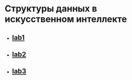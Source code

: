 # Структуры данных в искусственном интеллекте

* ## [lab1](https://github.com/carolhomo/struct-ai-labs/tree/main/lab1)
* ## [lab2](https://github.com/carolhomo/struct-ai-labs/tree/main/lab2)
* ## [lab3](https://github.com/carolhomo/struct-ai-labs/tree/main/lab3)
